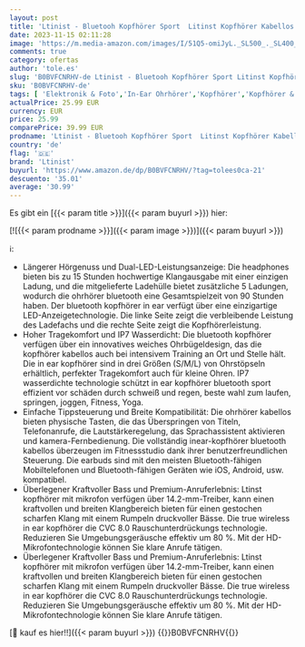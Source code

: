 ```yaml
---
layout: post
title: 'Ltinist - Bluetooh Kopfhörer Sport  Litinst Kopfhörer Kabellos Bluetooh 5.3 Stereo mit Mic  60std Spielzeit  Dual LED Anzeige Wireless kopfhörer  IP7 Wasserdicht USBC In-Ear Ohrhörer mit Ohrhaken für Sport  Rot'
date: 2023-11-15 02:11:28
image: 'https://m.media-amazon.com/images/I/51Q5-omiJyL._SL500_._SL400_.jpg'
comments: true
category: ofertas
author: 'tole.es'
slug: 'B0BVFCNRHV-de Ltinist - Bluetooh Kopfhörer Sport Litinst Kopfhörer...'
sku: 'B0BVFCNRHV-de'
tags: [ 'Elektronik & Foto','In-Ear Ohrhörer','Kopfhörer','Kopfhörer & Zubehör','ltinist','🇩🇪', ]
actualPrice: 25.99 EUR
currency: EUR
price: 25.99
comparePrice: 39.99 EUR
prodname: 'Ltinist - Bluetooh Kopfhörer Sport  Litinst Kopfhörer Kabellos Bluetooh 5.3 Stereo mit Mic  60std Spielzeit  Dual LED Anzeige Wireless kopfhörer  IP7 Wasserdicht USBC In-Ear Ohrhörer mit Ohrhaken für Sport  Rot'
country: 'de'
flag: '🇩🇪'
brand: 'Ltinist'
buyurl: 'https://www.amazon.de/dp/B0BVFCNRHV/?tag=tolees0ca-21'
descuento: '35.01'
average: '30.99'
---
```


Es gibt ein [{{< param title >}}]({{< param buyurl >}}) hier:

[![{{< param prodname >}}]({{< param image >}})]({{< param buyurl >}})

ℹ️:

- Längerer Hörgenuss und Dual-LED-Leistungsanzeige: Die headphones bieten bis zu 15 Stunden hochwertige Klangausgabe mit einer einzigen Ladung, und die mitgelieferte Ladehülle bietet zusätzliche 5 Ladungen, wodurch die ohrhörer bluetooth eine Gesamtspielzeit von 90 Stunden haben. Der bluetooth kopfhörer in ear verfügt über eine einzigartige LED-Anzeigetechnologie. Die linke Seite zeigt die verbleibende Leistung des Ladefachs und die rechte Seite zeigt die Kopfhörerleistung.
- Hoher Tragekomfort und IP7 Wasserdicht: Die bluetooth kopfhörer verfügen über ein innovatives weiches Ohrbügeldesign, das die kopfhörer kabellos auch bei intensivem Training an Ort und Stelle hält. Die in ear kopfhörer sind in drei Größen (S/M/L) von Ohrstöpseln erhältlich, perfekter Tragekomfort auch für kleine Ohren. IP7 wasserdichte technologie schützt in ear kopfhörer bluetooth sport effizient vor schäden durch schweiß und regen, beste wahl zum laufen, springen, joggen, Fitness, Yoga.
- Einfache Tippsteuerung und Breite Kompatibilität: Die ohrhörer kabellos bieten physische Tasten, die das Überspringen von Titeln, Telefonanrufe, die Lautstärkeregelung, das Sprachassistent aktivieren und kamera-Fernbedienung. Die vollständig inear-kopfhörer bluetooth kabellos überzeugen im Fitnessstudio dank ihrer benutzerfreundlichen Steuerung. Die earbuds sind mit den meisten Bluetooth-fähigen Mobiltelefonen und Bluetooth-fähigen Geräten wie iOS, Android, usw. kompatibel.
- Überlegener Kraftvoller Bass und Premium-Anruferlebnis: Ltinst kopfhörer mit mikrofon verfügen über 14.2-mm-Treiber, kann einen kraftvollen und breiten Klangbereich bieten für einen gestochen scharfen Klang mit einem Rumpeln druckvoller Bässe. Die true wireless in ear kopfhörer die CVC 8.0 Rauschunterdrückungs technologie. Reduzieren Sie Umgebungsgeräusche effektiv um 80 %. Mit der HD-Mikrofontechnologie können Sie klare Anrufe tätigen.
- Überlegener Kraftvoller Bass und Premium-Anruferlebnis: Ltinst kopfhörer mit mikrofon verfügen über 14.2-mm-Treiber, kann einen kraftvollen und breiten Klangbereich bieten für einen gestochen scharfen Klang mit einem Rumpeln druckvoller Bässe. Die true wireless in ear kopfhörer die CVC 8.0 Rauschunterdrückungs technologie. Reduzieren Sie Umgebungsgeräusche effektiv um 80 %. Mit der HD-Mikrofontechnologie können Sie klare Anrufe tätigen.

[🛒 kauf es hier!!]({{< param buyurl >}})
{{<world>}}B0BVFCNRHV{{</world>}}
